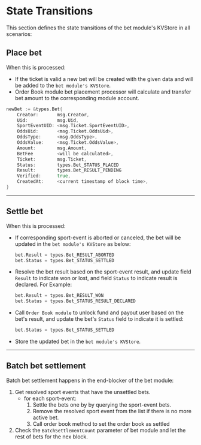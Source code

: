 # **State Transitions**

This section defines the state transitions of the bet module's KVStore in all scenarios:

## **Place bet**

When this is processed:

- If the ticket is valid a new bet will be created with the given data and will be added to the `bet module's KVStore`.
- Order Book module bet placement processor will calculate and transfer bet amount to the corresponding module account.

```go
newBet := &types.Bet{
    Creator:       msg.Creator,
    Uid:           msg.Uid,
    SportEventUID: <msg.Ticket.SportEventUID>,
    OddsUid:       <msg.Ticket.OddsUid>,
    OddsType:      <msg.OddsType>,
    OddsValue:     <msg.Ticket.OddsValue>,
    Amount:        msg.Amount,
    BetFee         <will be calculated>,
    Ticket:        msg.Ticket,
    Status:        types.Bet_STATUS_PLACED
    Result:        types.Bet_RESULT_PENDING
    Verified:      true,
    CreatedAt:     <current timestamp of block time>,
}
```

---

## **Settle bet**

When this  is processed:

- If corresponding sport-event is aborted or canceled, the bet will be updated in the `bet module's KVStore` as below:

    ```go
    bet.Result = types.Bet_RESULT_ABORTED
    bet.Status = types.Bet_STATUS_SETTLED
    ```

- Resolve the bet result based on the sport-event result, and update field `Result` to indicate won or lost, and field `Status` to indicate result is declared. For Example:

    ```go
    bet.Result = types.Bet_RESULT_WON
    bet.Status = types.Bet_STATUS_RESULT_DECLARED
    ```

- Call `Order Book module` to unlock fund and payout user based on the bet's result, and update the bet's `Status` field to indicate it is settled:

    ```go
    bet.Status = types.Bet_STATUS_SETTLED
    ```

- Store the updated bet in the `bet module's KVStore`.

---

## **Batch bet settlement**

Batch bet settlement happens in the end-blocker of the bet module:

1. Get resolved sport events that have the unsettled bets.
    - for each sport-event:
        1. Settle the bets one by by querying the sport-event bets.
        2. Remove the resolved sport event from the list if there is no more active bet.
        3. Call order book method to set the order book as settled
2. Check the `BatchSettlementCount` parameter of bet module and let the rest of bets for the nex block.
